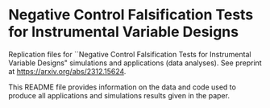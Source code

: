 # Negative Control Falsification Tests for Instrumental Variable Designs
Replication files for ``Negative Control Falsification Tests for Instrumental Variable Designs" simulations and applications (data analyses). See preprint at https://arxiv.org/abs/2312.15624.

This README file provides information on the data and code used to produce all applications and simulations results given in the paper.




